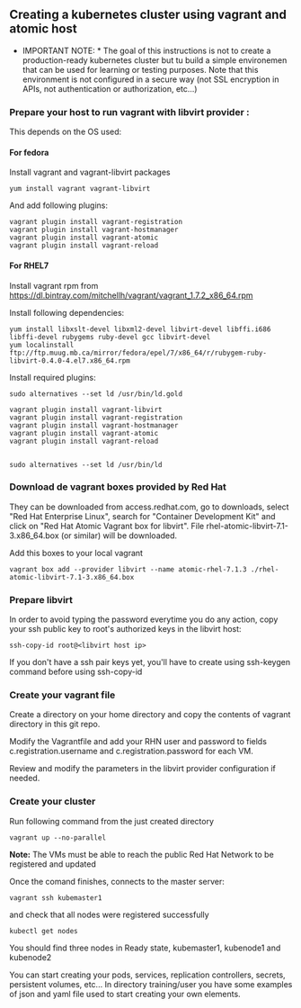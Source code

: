 ## Creating a kubernetes cluster using vagrant and atomic host

* IMPORTANT NOTE: * The goal of this instructions is not to create a production-ready kubernetes cluster but tu build a simple environemen that can be used for learning or testing purposes. Note that this environment is not configured in a secure way (not SSL encryption in APIs, not authentication or authorization, etc...)

### Prepare your host to run vagrant with libvirt provider :

This depends on the OS used: 

#### For fedora

Install vagrant and vagrant-libvirt packages

```
yum install vagrant vagrant-libvirt
```

And add following plugins:

```
vagrant plugin install vagrant-registration
vagrant plugin install vagrant-hostmanager
vagrant plugin install vagrant-atomic
vagrant plugin install vagrant-reload
```


#### For RHEL7 

Install vagrant rpm from https://dl.bintray.com/mitchellh/vagrant/vagrant_1.7.2_x86_64.rpm

Install following dependencies:

```
yum install libxslt-devel libxml2-devel libvirt-devel libffi.i686 libffi-devel rubygems ruby-devel gcc libvirt-devel
yum localinstall ftp://ftp.muug.mb.ca/mirror/fedora/epel/7/x86_64/r/rubygem-ruby-libvirt-0.4.0-4.el7.x86_64.rpm
```


Install required plugins:


```
sudo alternatives --set ld /usr/bin/ld.gold

vagrant plugin install vagrant-libvirt
vagrant plugin install vagrant-registration
vagrant plugin install vagrant-hostmanager
vagrant plugin install vagrant-atomic
vagrant plugin install vagrant-reload


sudo alternatives --set ld /usr/bin/ld
```

### Download de vagrant boxes provided by Red Hat

They can be downloaded from access.redhat.com, go to downloads, select "Red Hat Enterprise Linux", search for "Container Development Kit" and click on "Red Hat Atomic Vagrant box for libvirt". File rhel-atomic-libvirt-7.1-3.x86_64.box (or similar) will be downloaded.

Add this boxes to your local vagrant

```
vagrant box add --provider libvirt --name atomic-rhel-7.1.3 ./rhel-atomic-libvirt-7.1-3.x86_64.box
```


### Prepare libvirt

In order to avoid typing the password everytime you do any action, copy your ssh public key to root's authorized keys in the libvirt host:

```
ssh-copy-id root@<libvirt host ip>
```

If you don't have a ssh pair keys yet, you'll have to create using ssh-keygen command before using ssh-copy-id

### Create your vagrant file

Create a directory on your home directory and copy the contents of vagrant directory in this git repo. 

Modify the Vagrantfile and add your RHN user and password to fields c.registration.username and c.registration.password for each VM.

Review and modify the parameters in the libvirt provider configuration if needed.

### Create your cluster

Run following command from the just created directory

```
vagrant up --no-parallel
```

**Note:** The VMs must be able to reach the public Red Hat Network to be registered and updated

Once the comand finishes, connects to the master server:

```
vagrant ssh kubemaster1
```

and check that all nodes were registered successfully

```
kubectl get nodes
```

You should find three nodes in Ready state, kubemaster1, kubenode1 and kubenode2

You can start creating your pods, services, replication controllers, secrets, persistent volumes, etc... In directory training/user you have some examples of json and yaml file used to start creating your own elements.

